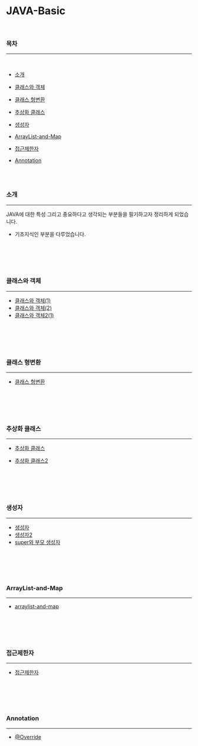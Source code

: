 # JAVA-Basic

<br>

### 목차

---

<br>

- [소개](#소개)

- [클래스와 객체](#클래스와-객체)

- [클래스 형변환](#클래스-형변환)

- [추상화 클래스](#추상화-클래스)

- [생성자](#생성자)

- [ArrayList-and-Map](#ArrayList-and-Map)

- [접근제한자](#접근제한자)

- [Annotation](#Annotation)

<br>
<br>

### 소개

---

JAVA에 대한 특성 그리고 중요하다고 생각되는 부분들을 필기하고자 정리하게 되었습니다.

- 기초지식인 부분을 다루었습니다.

<br>
<br>
<br>
<br>

### 클래스와 객체

---

- [클래스와 객체(1)](https://github.com/shinwoos/JAVA-Basic/blob/master/doc-dir/class-and-object/class-and-object1.md)
- [클래스와 객체(2)](https://github.com/shinwoos/JAVA-Basic/blob/master/doc-dir/class-and-object/class-and-object2.md)
- [클래스와 객체2(1)](https://github.com/shinwoos/JAVA-Basic/blob/master/doc-dir/class-and-object/class-and-object2-1.md)

<br>
<br>
<br>
<br>

### 클래스 형변환

---

- [클래스 형변환](https://github.com/shinwoos/JAVA-Basic/blob/master/doc-dir/class-casting/class-casting1.md)

<br>
<br>
<br>
<br>

### 추상화 클래스

---

- [추상화 클래스](https://github.com/shinwoos/JAVA-Basic/blob/master/doc-dir/abstract/abstract.md)

- [추상화 클래스2](https://github.com/shinwoos/JAVA-Basic/blob/master/doc-dir/abstract/abstract2.md)

<br>
<br>
<br>
<br>

### 생성자

---

- [생성자](https://github.com/shinwoos/JAVA-Basic/blob/master/doc-dir/constructor/constructor.md)
- [생성자2](https://github.com/shinwoos/JAVA-Basic/blob/master/doc-dir/constructor/constructor2.md)
- [super와 부모 생성자](https://github.com/shinwoos/JAVA-Basic/blob/master/doc-dir/constructor/constructor_super.md)

<br>
<br>
<br>
<br>

### ArrayList-and-Map

---

- [arraylist-and-map](https://github.com/shinwoos/JAVA-Basic/blob/master/doc-dir/arraylist-and-map/arraylist-and-map.md)

<br>
<br>
<br>
<br>

### 접근제한자

---

- [접근제한자](https://github.com/shinwoos/JAVA-Basic/blob/master/doc-dir/access-modifier/access-modifier.md)

<br>
<br>
<br>
<br>

### Annotation

---

- [@Override](https://github.com/shinwoos/JAVA-Basic/blob/master/doc-dir/Annotation/Override.md)
